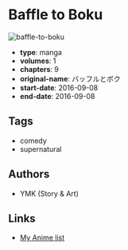 # Baffle to Boku

![baffle-to-boku](https://cdn.myanimelist.net/images/manga/2/231829.jpg)

-   **type**: manga
-   **volumes**: 1
-   **chapters**: 9
-   **original-name**: バッフルとボク
-   **start-date**: 2016-09-08
-   **end-date**: 2016-09-08

## Tags

-   comedy
-   supernatural

## Authors

-   YMK (Story & Art)

## Links

-   [My Anime list](https://myanimelist.net/manga/113237/Baffle_to_Boku)
